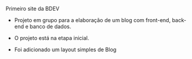 Primeiro site da BDEV


- Projeto em grupo para a elaboração de um blog com front-end, back-end e banco de dados.

- O projeto está na etapa inicial. 

- Foi adicionado um layout simples de Blog

